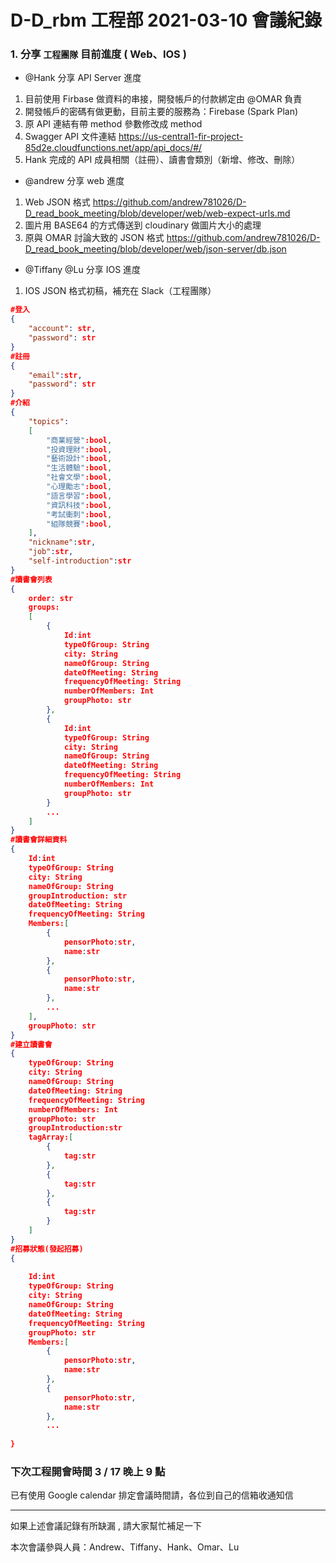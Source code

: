 # D-D_rbm 工程部 2021-03-10 會議紀錄

### 1. 分享 `工程團隊` 目前進度 ( Web、IOS )

- @Hank 分享 API Server 進度

1. 目前使用 Firbase 做資料的串接，開發帳戶的付款綁定由 @OMAR 負責
2. 開發帳戶的密碼有做更動，目前主要的服務為：Firebase (Spark Plan)
3. 原 API 連結有帶 method 參數修改成 method
4. Swagger API 文件連結 https://us-central1-fir-project-85d2e.cloudfunctions.net/app/api_docs/#/
5. Hank 完成的 API 成員相關（註冊）、讀書會類別（新增、修改、刪除）

- @andrew 分享 web 進度

1. Web JSON 格式 https://github.com/andrew781026/D-D_read_book_meeting/blob/developer/web/web-expect-urls.md
2. 圖片用 BASE64 的方式傳送到 cloudinary 做圖片大小的處理
3. 原與 OMAR 討論大致的 JSON 格式 https://github.com/andrew781026/D-D_read_book_meeting/blob/developer/web/json-server/db.json

- @Tiffany @Lu 分享 IOS 進度

1. IOS JSON 格式初稿，補充在 Slack（工程團隊）

```JSON
#登入
{
    "account": str,
    "password": str
}
#註冊
{
    "email":str,
    "password": str
}
#介紹
{
    "topics":
    [
        "商業經營":bool,
        "投資理財":bool,
        "藝術設計":bool,
        "生活體驗":bool,
        "社會文學":bool,
        "心理勵志":bool,
        "語言學習":bool,
        "資訊科技":bool,
        "考試衝刺":bool,
        "組隊競賽":bool,
    ],
    "nickname":str,
    "job":str,
    "self-introduction":str
}
#讀書會列表
{
    order: str
    groups:
    [
        {
            Id:int
            typeOfGroup: String
            city: String
            nameOfGroup: String
            dateOfMeeting: String
            frequencyOfMeeting: String
            numberOfMembers: Int
            groupPhoto: str
        },
        {
            Id:int
            typeOfGroup: String
            city: String
            nameOfGroup: String
            dateOfMeeting: String
            frequencyOfMeeting: String
            numberOfMembers: Int
            groupPhoto: str
        }
        ...       
    ]
}
#讀書會詳細資料
{
    Id:int
    typeOfGroup: String
    city: String
    nameOfGroup: String
    groupIntroduction: str
    dateOfMeeting: String
    frequencyOfMeeting: String
    Members:[
        {
            pensorPhoto:str,
            name:str
        },
        {
            pensorPhoto:str,
            name:str
        },
        ...
    ],
    groupPhoto: str
}
#建立讀書會
{
    typeOfGroup: String
    city: String
    nameOfGroup: String
    dateOfMeeting: String
    frequencyOfMeeting: String
    numberOfMembers: Int
    groupPhoto: str
    groupIntroduction:str
    tagArray:[
        {
            tag:str
        },
        {
            tag:str
        },
        {
            tag:str
        }
    ]
}
#招募狀態(發起招募)
{
    
    Id:int
    typeOfGroup: String
    city: String
    nameOfGroup: String
    dateOfMeeting: String
    frequencyOfMeeting: String
    groupPhoto: str
    Members:[
        {
            pensorPhoto:str,
            name:str
        },
        {
            pensorPhoto:str,
            name:str
        },
        ...
        
}
```

### 下次工程開會時間 3 / 17 晚上 9 點

已有使用 Google calendar 排定會議時間請，各位到自己的信箱收通知信

---

如果上述會議記錄有所缺漏 , 請大家幫忙補足一下

本次會議參與人員：Andrew、Tiffany、Hank、Omar、Lu